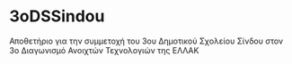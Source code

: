 # 3oDSSindou
Αποθετήριο για την συμμετοχή του 3ου Δημοτικού Σχολείου Σίνδου στον 3ο Διαγωνισμό Ανοιχτών Τεχνολογιών της ΕΛΛΑΚ
